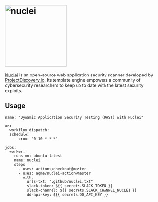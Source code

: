 <h1 align="left">
  <img src="https://github.com/projectdiscovery/nuclei/blob/master/static/nuclei-logo.png" alt="nuclei" width="200px"></a>
  <br>
</h1>

[Nuclei](https://github.com/projectdiscovery/nuclei) is an open-source web application security scanner developed by [ProjectDiscovery.io](https://twitter.com/pdiscoveryio).
Its template engine empowers a community of cybersecurity researchers to keep up to date with the latest security exploits.

## Usage
```
name: "Dynamic Application Security Testing (DAST) with Nuclei"

on:
  workflow_dispatch:
  schedule:
    - cron: "0 10 * * *"

jobs:
  worker:
    runs-on: ubuntu-latest
    name: nuclei
    steps:
      - uses: actions/checkout@master
      - uses: aqme/nuclei-action@master
        with:
          urls-txt: ".github/nuclei.txt"
          slack-token: ${{ secrets.SLACK_TOKEN }}
          slack-channel: ${{ secrets.SLACK_CHANNEL_NUCLEI }}
          dd-api-key: ${{ secrets.DD_API_KEY }}
```

